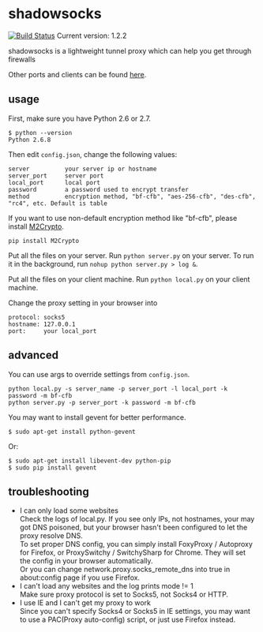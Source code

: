 shadowsocks
===========

[![Build Status](https://travis-ci.org/clowwindy/shadowsocks.png)](https://travis-ci.org/clowwindy/shadowsocks)
Current version: 1.2.2

shadowsocks is a lightweight tunnel proxy which can help you get through firewalls

Other ports and clients can be found [here](https://github.com/clowwindy/shadowsocks/wiki/Ports-and-Clients).

usage
-----------

First, make sure you have Python 2.6 or 2.7.

    $ python --version
    Python 2.6.8


Then edit `config.json`, change the following values:

    server          your server ip or hostname
    server_port     server port
    local_port      local port
    password        a password used to encrypt transfer
    method          encryption method, "bf-cfb", "aes-256-cfb", "des-cfb", "rc4", etc. Default is table


If you want to use non-default encryption method like "bf-cfb", please install [M2Crypto](http://chandlerproject.org/Projects/MeTooCrypto).

    pip install M2Crypto

Put all the files on your server. Run `python server.py` on your server. To run it in the background, run `nohup python server.py > log &`.

Put all the files on your client machine. Run `python local.py` on your client machine.

Change the proxy setting in your browser into

    protocol: socks5
    hostname: 127.0.0.1
    port:     your local_port

advanced
------------

You can use args to override settings from `config.json`.

    python local.py -s server_name -p server_port -l local_port -k password -m bf-cfb
    python server.py -p server_port -k password -m bf-cfb

You may want to install gevent for better performance.

    $ sudo apt-get install python-gevent

Or:

    $ sudo apt-get install libevent-dev python-pip
    $ sudo pip install gevent

troubleshooting
---------------

* I can only load some websites  
   Check the logs of local.py. If you see only IPs, not hostnames, your may got DNS poisoned, but your browser hasn't 
    been configured to let the proxy resolve DNS.  
   To set proper DNS config, you can simply install FoxyProxy / Autoproxy for Firefox, or ProxySwitchy / SwitchySharp for 
   Chrome. They will set the config in your browser automatically.  
   Or you can change network.proxy.socks_remote_dns into true in about:config page if you use Firefox.
* I can't load any websites and the log prints mode != 1  
    Make sure proxy protocol is set to Socks5, not Socks4 or HTTP.
* I use IE and I can't get my proxy to work    
    Since you can't specify Socks4 or Socks5 in IE settings, you may want to use a PAC(Proxy auto-config) script, or 
    just use Firefox instead.

